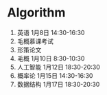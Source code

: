# Algorithm
1. 英语     1月8日  14:30-16:30
2. 毛概慕课考试
3. 形策论文
4. 毛概     1月10日 8:30-10:30
5. 人工智能 1月12日 18:30-20:30
6. 概率论   1月15日 14:30-16:30
7. 数据结构 1月17日 18:30-20:30   